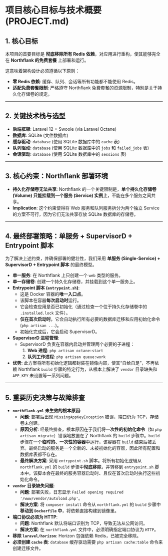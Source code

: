 # 项目核心目标与技术概要 (PROJECT.md)

## 1. 核心目标

本项目的首要目标是 **彻底移除所有 Redis 依赖**，对应用进行重构，使其能够完全在 **Northflank 的免费套餐** 上部署和运行。

这意味着架构设计必须遵循以下原则：
- **零 Redis 依赖**: 缓存、队列、会话等所有功能都不能使用 Redis。
- **适配免费套餐限制**: 严格遵守 Northflank 免费套餐的资源限制，特别是关于持久化存储卷的规定。

---

## 2. 关键技术栈与选型

- **后端框架**: Laravel 12 + Swoole (via Laravel Octane)
- **数据库**: SQLite (文件数据库)
- **缓存驱动**: `database` (使用 SQLite 数据库中的 `cache` 表)
- **队列驱动**: `database` (使用 SQLite 数据库中的 `jobs` 和 `failed_jobs` 表)
- **会话驱动**: `database` (使用 SQLite 数据库中的 `sessions` 表)

---

## 3. 核心约束：Northflank 部署环境

- **持久化存储卷无法共享**: Northflank 的一个关键限制是，**单个持久化存储卷 (Volume) 只能挂载到一个服务 (Service) 实例上**，不能在多个服务之间共享。
- **Implication**: 这个约束使得将 Web 服务和队列服务拆分为两个独立 Service 的方案不可行，因为它们无法共享存放 SQLite 数据库的存储卷。

---

## 4. 最终部署策略：单服务 + SupervisorD + Entrypoint 脚本

为了解决上述约束，并确保部署的健壮性，我们采用 **单服务 (Single-Service) + SupervisorD + Entrypoint 脚本** 的最终模型。

- **单一服务**: 在 Northflank 上只创建一个 `web` 类型的服务。
- **单一存储卷**: 创建一个持久化存储卷，并挂载到这个单一服务上。
- **Entrypoint 脚本 (`entrypoint.sh`)**:
    - 这是 Docker 容器的**唯一入口点**。
    - 该脚本在容器**每次启动时**运行。
    - 它会检查应用是否已初始化（通过检查一个位于持久化存储卷中的 `.installed.lock` 文件）。
    - **仅在首次启动时**，它会自动执行所有必要的数据库迁移和应用初始化命令 (`php artisan ...`)。
    - 初始化完成后，它会启动 SupervisorD。
- **SupervisorD 进程管理**:
    - SupervisorD 负责在容器内启动并管理两个必要的子进程：
        1.  **Web 进程**: `php artisan octane:start`
        2.  **队列工作进程**: `php artisan queue:work`
- **优势**: 此方案将所有初始化逻辑都封装在镜像内部，使其“自给自足”，不再依赖 Northflank `build` 步骤的特定行为，从根本上解决了 `vendor` 目录缺失和 `APP_KEY` 未设置等一系列问题。

---

## 5. 重要历史决策与故障排查

- **`northflank.yml` 未生效的根本原因**:
    - **问题**: 部署后出现 `MissingAppKeyException` 错误，端口仍为 TCP，存储卷未创建。
    - **原因分析**: 经最终排查，根本原因在于我们将**一次性的初始化命令**（如 `php artisan migrate`）错误地放置在了 Northflank 的 `build` 步骤中。`build` 步骤在一个**临时的、一次性的容器**中运行，该容器在 `build` 结束后被丢弃。最终启动的服务是一个全新的、未被初始化的容器，因此所有配置和数据库表都不存在。
    - **最终解决方案**: 采用 `entrypoint.sh` 脚本。将所有初始化逻辑从 `northflank.yml` 的 `build` 步骤中**彻底移除**，并转移到 `entrypoint.sh` 脚本中。该脚本会在最终的服务容器启动时、且仅在首次启动时执行这些初始化命令。
- **`vendor` 目录缺失问题**:
    - **问题**: 部署失败，日志显示 `Failed opening required '/www/vendor/autoload.php'`。
    - **解决方案**: 将 `composer install` 命令从 `northflank.yml` 的 `build` 步骤中**移动到 `Dockerfile` 中**，将依赖直接构建到镜像里。
- **端口协议必须为 HTTP**:
    - **问题**: Northflank 默认将端口识别为 TCP，导致无法从公网访问。
    - **解决方案**: 在 `northflank.yml` 文件中，必须明确指定端口协议为 `HTTP`。
- **移除 `laravel/horizon`**: Horizon 包强依赖 Redis，已被完全移除。
- **必须创建 `cache` 表**: `database` 缓存驱动需要 `php artisan cache:table` 命令来创建迁移文件。
